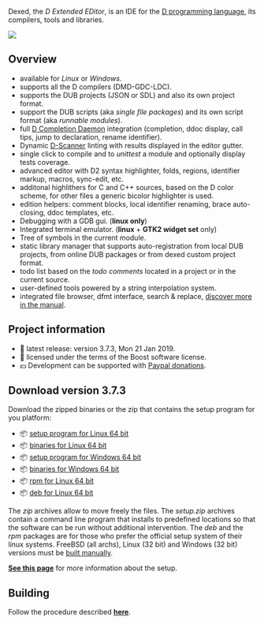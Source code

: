 Dexed, the _D Extended EDitor_, is an IDE for the [D programming language](https://dlang.org), its compilers, tools and libraries.

[![](https://basile-z.github.io/dexed/img/coedit_kde4_thumb.png)](https://basile-z.github.io/dexed/img/coedit_kde4.png)

## Overview

- available for _Linux_ or _Windows_.
- supports all the D compilers (DMD-GDC-LDC).
- supports the DUB projects (JSON or SDL) and also its own project format.
- support the DUB scripts (aka _single file packages_) and its own script format (aka _runnable modules_).
- full [D Completion Daemon](https://github.com/dlang-community/DCD) integration (completion, ddoc display, call tips, jump to declaration, rename identifier).
- Dynamic [D-Scanner](https://github.com/dlang-community/D-Scanner) linting with results displayed in the editor gutter.
- single click to compile and to _unittest_ a module and optionally display tests coverage.
- advanced editor with D2 syntax highlighter, folds, regions, identifier markup, macros, sync-edit, etc.
- additonal highlithers for C and C++ sources, based on the D color scheme, for other files a generic bicolor highlighter is used.
- edition helpers: comment blocks, local identifier renaming, brace auto-closing, ddoc templates, etc.
- Debugging with a GDB gui. (**linux only**)
- Integrated terminal emulator. (**linux** + **GTK2 widget set** only)
- Tree of symbols in the current module.
- static library manager that supports auto-registration from local DUB projects, from online DUB packages or from dexed custom project format.
- todo list based on the _todo comments_ located in a project or in the current source.
- user-defined tools powered by a string interpolation system.
- integrated file browser, dfmt interface, search & replace, [discover more in the manual](https://basile-z.github.io/dexed/).

## Project information

- :bookmark: latest release: version 3.7.3, Mon 21 Jan 2019.
- :scroll: licensed under the terms of the Boost software license.
- :dollar: Development can be supported with [Paypal donations](https://www.paypal.com/cgi-bin/webscr?cmd=_s-xclick&hosted_button_id=AQDJVC39PJF7J).

## Download version 3.7.3

Download the zipped binaries or the zip that contains the setup program for you platform:

- :package: [setup program for Linux 64 bit](https://github.com/Basile-z/dexed/releases/download/v3.7.3/dexed.3.7.3.linux64.setup.zip)
- :package: [binaries for Linux 64 bit](https://github.com/Basile-z/dexed/releases/download/v3.7.3/dexed.3.7.3.linux64.zip)
- :package: [setup program for Windows 64 bit](https://github.com/Basile-z/dexed/releases/download/v3.7.3/dexed.3.7.3.win64.setup.zip)
- :package: [binaries for Windows 64 bit](https://github.com/Basile-z/dexed/releases/download/v3.7.3/dexed.3.7.3.win64.zip)
- :package: [rpm for Linux 64 bit](https://github.com/Basile-z/dexed/releases/download/v3.7.3/dexed-3.7.3-0.x86_64.rpm)
- :package: [deb for Linux 64 bit](https://github.com/Basile-z/dexed/releases/download/v3.7.3/dexed-3.7.3.amd64.deb)

The _zip_ archives allow to move freely the files.
The _setup.zip_ archives contain a command line program that installs to predefined locations so that the software can be run without additional intervention.
The _deb_ and the _rpm_ packages are for those who prefer the official setup system of their linux systems.
FreeBSD (all archs), Linux (32 bit) and Windows (32 bit) versions must be [built manually](https://basile-z.github.io/dexed/build.html).

[**See this page**](https://basile-z.github.io/dexed/setup.html) for more information about the setup.

## Building

Follow the procedure described [**here**](https://basile-z.github.io/dexed/build.html).
